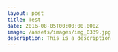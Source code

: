 ```yaml
---
layout: post
title: Test
date: 2016-08-05T00:00:00.000Z
image: /assets/images/img_0339.jpg
description: This is a description
---
```

